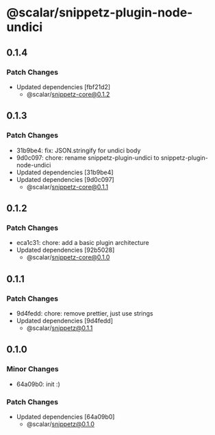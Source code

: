 # @scalar/snippetz-plugin-node-undici

## 0.1.4

### Patch Changes

- Updated dependencies [fbf21d2]
  - @scalar/snippetz-core@0.1.2

## 0.1.3

### Patch Changes

- 31b9be4: fix: JSON.stringify for undici body
- 9d0c097: chore: rename snippetz-plugin-undici to snippetz-plugin-node-undici
- Updated dependencies [31b9be4]
- Updated dependencies [9d0c097]
  - @scalar/snippetz-core@0.1.1

## 0.1.2

### Patch Changes

- eca1c31: chore: add a basic plugin architecture
- Updated dependencies [92b5028]
  - @scalar/snippetz-core@0.1.0

## 0.1.1

### Patch Changes

- 9d4fedd: chore: remove prettier, just use strings
- Updated dependencies [9d4fedd]
  - @scalar/snippetz@0.1.1

## 0.1.0

### Minor Changes

- 64a09b0: init :)

### Patch Changes

- Updated dependencies [64a09b0]
  - @scalar/snippetz@0.1.0
